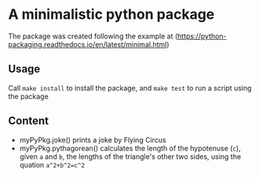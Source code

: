 # A minimalistic python package

The package was created following the example at (https://python-packaging.readthedocs.io/en/latest/minimal.html)

## Usage

Call `make install` to install the package, and `make test` to run a script using the package

## Content

* myPyPkg.joke() prints a joke by Flying Circus
* myPyPkg.pythagorean() calculates the length of the hypotenuse (`c`), given `a` and `b`, the lengths of the triangle's other two sides, using the quation `a^2+b^2=c^2`

